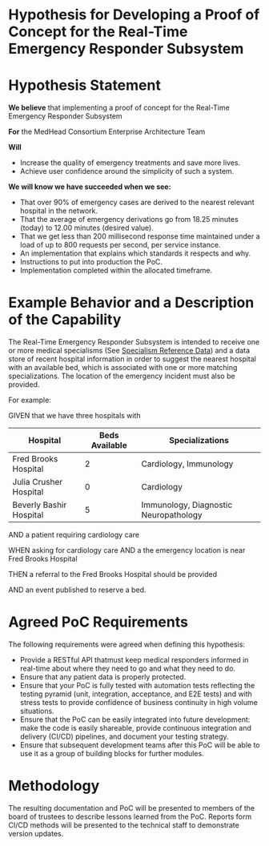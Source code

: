 # Hypothesis for Developing a Proof of Concept for the Real-Time Emergency Responder Subsystem

# Hypothesis Statement

**We believe** that implementing a proof of concept for the Real-Time Emergency Responder Subsystem

**For** the MedHead Consortium Enterprise Architecture Team

**Will**
* Increase the quality of emergency treatments and save more lives.
* Achieve user confidence around the simplicity of such a system.

**We will know we have succeeded when we see:**
* That over 90% of emergency cases are derived to the nearest relevant hospital in the network.
* That the average of emergency derivations go from 18.25 minutes (today) to 12.00 minutes (desired value).
* That we get less than 200 millisecond response time maintained under a load of up to 800 requests per second, per service instance.
* An implementation that explains which standards it respects and why.
* Instructions to put into production the PoC.
* Implementation completed within the allocated timeframe.

# Example Behavior and a Description of the Capability

The Real-Time Emergency Responder Subsystem is intended to receive one or more medical specialisms (See [Specialism Reference Data](../models/reference-data/specialties)) 
and a data store of recent hospital information in order to suggest the nearest hospital with an available bed, which is associated with
    one or more matching specializations. The location of the emergency incident must also be provided.
    
   For example:
   
   GIVEN that we have three hospitals with
   
   | Hospital | Beds Available  | Specializations |
   | -------- | --------------  | -------------- |
   | Fred Brooks Hospital | 2 | Cardiology, Immunology |
   | Julia Crusher Hospital | 0 | Cardiology |
   | Beverly Bashir Hospital | 5 | Immunology, Diagnostic Neuropathology |
   
   AND a patient requiring cardiology care
   
   WHEN asking for cardiology care AND a the emergency location is near Fred Brooks Hospital
   
   THEN a referral to the Fred Brooks Hospital should be provided
   
   AND an event published to reserve a bed.


# Agreed PoC Requirements

The following requirements were agreed when defining this hypothesis:

* Provide a RESTful API thatmust keep medical responders informed in real-time about where they need to go and what they need to do.
* Ensure that any patient data is properly protected. 
* Ensure that your PoC is fully tested with automation tests reflecting the testing pyramid (unit, integration, acceptance, and E2E tests) and with stress tests to provide confidence of business continuity in high volume situations.
* Ensure that the PoC can be easily integrated into future development: make the code is easily shareable, provide continuous integration and delivery (CI/CD) pipelines, and document your testing strategy.
* Ensure that subsequent development teams after this PoC will be able to use it as a group of building blocks for further modules.

# Methodology

The resulting documentation and PoC will be presented to members of the board of trustees to describe lessons learned from the PoC.
Reports form CI/CD methods will be presented to the technical staff to demonstrate version updates.

